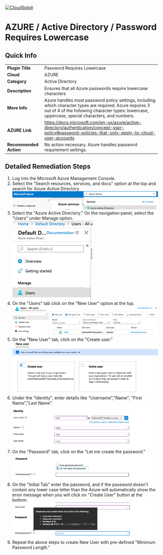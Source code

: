[![CloudSploit](https://cloudsploit.com/img/logo-new-big-text-100.png "CloudSploit")](https://cloudsploit.com)

# AZURE / Active Directory / Password Requires Lowercase

## Quick Info

| | |
|-|-|
| **Plugin Title** | Password Requires Lowercase |
| **Cloud** | AZURE |
| **Category** | Active Directory |
| **Description** | Ensures that all Azure passwords require lowercase characters |
| **More Info** | Azure handles most password policy settings, including which character types are required. Azure requires 3 out of 4 of the following character types: lowercase, uppercase, special characters, and numbers. |
| **AZURE Link** | https://docs.microsoft.com/en-us/azure/active-directory/authentication/concept-sspr-policy#password-policies-that-only-apply-to-cloud-user-accounts |
| **Recommended Action** | No action necessary. Azure handles password requirement settings. |

## Detailed Remediation Steps
1. Log into the Microsoft Azure Management Console.
2. Select the "Search resources, services, and docs" option at the top and search for Azure Active Directory. </br> <img src="/resources/azure/activedirectory/password-requires-lowercase/step2.png"/>
3.  Select the "Azure Active Directory."  On the navigation panel, select the "Users" under Manage option. </br> <img src="/resources/azure/activedirectory/password-requires-lowercase/step3.png"/>
4. On the "Users" tab click on the "New User" option at the top.</br> <img src="/resources/azure/activedirectory/password-requires-lowercase/step4.png"/>
5. On the "New User" tab, click on the "Create user."</br> <img src="/resources/azure/activedirectory/password-requires-lowercase/step5.png"/>
6. Under the "Identity", enter details like "Username","Name", "First Name","Last Name".</br> <img src="/resources/azure/activedirectory/password-requires-lowercase/step6.png"/>
7. On the "Password" tab, click on the "Let me create the password." </br> <img src="/resources/azure/activedirectory/password-requires-lowercase/step7.png"/>
8. On the "Initial Tab" enter the password, and if the password doesn't contain any lower case letter than the Azure will automatically show the error message when you will click on "Create User" button at the bottom.</br> <img src="/resources/azure/activedirectory/password-requires-lowercase/step8.png"/> 
9. Repeat the above steps to create New User with pre-defined "Minimum Password Length."</br>

